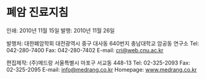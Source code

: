 # 폐암 진료지침

인쇄: 2010년 11월 15일
발행: 2010년 11월 26일

발행처: 대한폐암학회
대전광역시 중구 대사동 640번지
충남대학교 암공동 연구소
Tel: 042-280-7400
Fax: 042-280-7402
E-mail: cri@web.cnu.ac.kr

편집제작: (주)메드랑
서울특별시 마포구 서교동 448-13
Tel: 02-325-2093
Fax: 02-325-2095
E-mail: info@medrang.co.kr
Homepage: www.medrang.co.kr